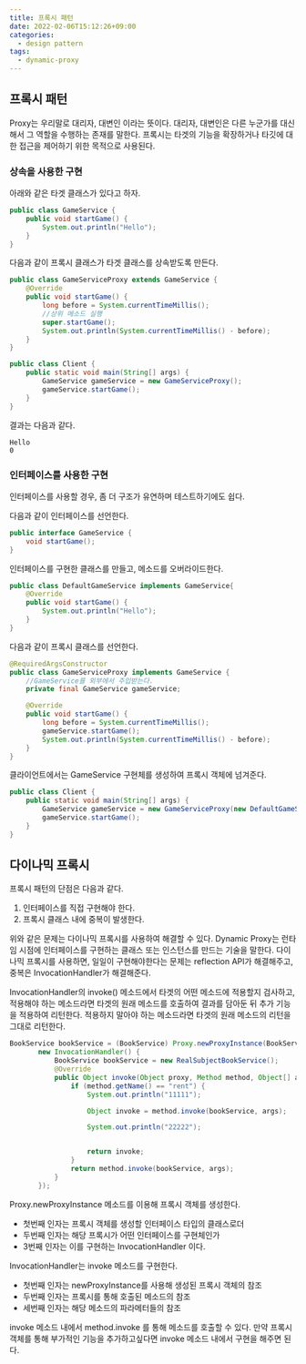 ```yaml
---
title: 프록시 패턴
date: 2022-02-06T15:12:26+09:00
categories:
  - design pattern
tags: 
  - dynamic-proxy
---
```


## 프록시 패턴
Proxy는 우리말로 대리자, 대변인 이라는 뜻이다. 대리자, 대변인은 다른 누군가를 대신해서 그 역할을 수행하는 존재를 말한다.
프록시는 타겟의 기능을 확장하거나 타깃에 대한 접근을 제어하기 위한 목적으로 사용된다.

### 상속을 사용한 구현

아래와 같은 타겟 클래스가 있다고 하자.

```java
public class GameService {
    public void startGame() {
        System.out.println("Hello");
    }
}
```
다음과 같이 프록시 클래스가 타겟 클래스를 상속받도록 만든다.
```java
public class GameServiceProxy extends GameService {
    @Override
    public void startGame() {
        long before = System.currentTimeMillis();
        //상위 메소드 실행
        super.startGame();
        System.out.println(System.currentTimeMillis() - before);
    }
}
```

```java
public class Client {
    public static void main(String[] args) {
        GameService gameService = new GameServiceProxy();
        gameService.startGame();
    }
}
```

결과는 다음과 같다.
```
Hello
0
```

### 인터페이스를 사용한 구현

인터페이스를 사용할 경우, 좀 더 구조가 유연하며 테스트하기에도 쉽다.

다음과 같이 인터페이스를 선언한다.
```java
public interface GameService {
    void startGame();
}
```
인터페이스를 구현한 클래스를 만들고, 메소드를 오버라이드한다.
```java
public class DefaultGameService implements GameService{
    @Override
    public void startGame() {
        System.out.println("Hello");
    }
}
```

다음과 같이 프록시 클래스를 선언한다.
```java
@RequiredArgsConstructor
public class GameServiceProxy implements GameService {
    //GameService를 외부에서 주입받는다.
    private final GameService gameService;

    @Override
    public void startGame() {
        long before = System.currentTimeMillis();
        gameService.startGame();
        System.out.println(System.currentTimeMillis() - before);
    }
}
```

클라이언트에서는 GameService 구현체를 생성하여 프록시 객체에 넘겨준다.
```java
public class Client {
    public static void main(String[] args) {
        GameService gameService = new GameServiceProxy(new DefaultGameService());
        gameService.startGame();
    }
}
```

## 다이나믹 프록시
프록시 패턴의 단점은 다음과 같다.
1. 인터페이스를 직접 구현해야 한다.
2. 프록시 클래스 내에 중복이 발생한다.

위와 같은 문제는 다이나믹 프록시를 사용하여 해결할 수 있다.
Dynamic Proxy는 런타임 시점에 인터페이스를 구현하는 클래스 또는 인스턴스를 만드는 기술을 말한다.
다이나믹 프록시를 사용하면, 일일이 구현해야한다는 문제는 reflection API가 해결해주고, 중복은 InvocationHandler가 해결해준다. 

InvocationHandler의 invoke() 메소드에서 타겟의 어떤 메소드에 적용할지 검사하고, 적용해야 하는 메소드라면 타겟의 원래 메소드를 호출하여 결과를 담아둔 뒤 추가 기능을 적용하여 리턴한다. 적용하지 말아야 하는 메소드라면 타겟의 원래 메소드의 리턴을 그대로 리턴한다.
 
 ```java
BookService bookService = (BookService) Proxy.newProxyInstance(BookService.class.getClassLoader(), new Class[]{BookService.class},
        new InvocationHandler() {
            BookService bookService = new RealSubjectBookService();
            @Override
            public Object invoke(Object proxy, Method method, Object[] args) throws Throwable {
                if (method.getName() == "rent") {
                    System.out.println("11111");

                    Object invoke = method.invoke(bookService, args);

                    System.out.println("22222");


                    return invoke;
                }
                return method.invoke(bookService, args);
            }
        });
 ```
Proxy.newProxyInstance 메소드를 이용해 프록시 객체를 생성한다.
* 첫번째 인자는 프록시 객체를 생성할 인터페이스 타입의 클래스로더
* 두번째 인자는 해당 프록시가 어떤 인터페이스를 구현체인가
* 3번째 인자는 이를 구현하는 InvocationHandler 이다.

InvocationHandler는 invoke 메소드를 구현한다.
* 첫번째 인자는 newProxyInstance를 사용해 생성된 프록시 객체의 참조
* 두번째 인자는 프록시를 통해 호출된 메소드의 참조
* 세번째 인자는 해당 메소드의 파라메터들의 참조

invoke 메소드 내에서 method.invoke 를 통해 메소드를 호출할 수 있다.
만약 프록시 객체를 통해 부가적인 기능을 추가하고싶다면 invoke 메소드 내에서 구현을 해주면 된다.
